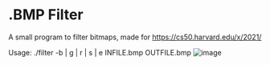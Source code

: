 # .BMP Filter

A small program to filter bitmaps, made for https://cs50.harvard.edu/x/2021/

Usage: ./filter -b | g | r | s | e   INFILE.bmp OUTFILE.bmp
![image](https://user-images.githubusercontent.com/20610052/137867516-5317ef7f-958c-41a5-9562-5b2e73d08531.png)
